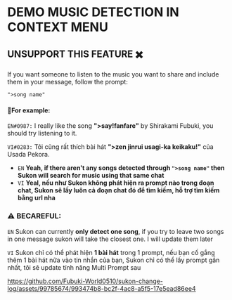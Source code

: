 # DEMO MUSIC DETECTION IN CONTEXT MENU
## UNSUPPORT THIS FEATURE ✖️

If you want someone to listen to the music you want to share and include them in your message, follow the prompt:

`">song name"`

#### 📜For example:

`EN#0987:` I really like the song **">say!fanfare"** by Shirakami Fubuki, you should try listening to it.

`VI#0283:` Tôi cũng rất thích bài hát **">zen jinrui usagi-ka keikaku!"** của Usada Pekora.

- `EN` **Yeah, if there aren't any songs detected through `">song name"` then Sukon will search for music using that same chat**
- `VI` **Yeal, nếu như Sukon không phát hiện ra prompt nào trong đoạn chat, Sukon sẽ lấy luôn cả đoạn chat đó để tìm kiếm, hỗ trợ tìm kiếm bằng url nha**
### ⚠️ BECAREFUL:
`EN` Sukon can currently **only detect one song**, if you try to leave two songs in one message sukon will take the closest one. I will update them later

`VI` Sukon chỉ có thể phát hiện **1 bài hát** trong 1 prompt, nếu bạn cố gắng thêm 1 bài hát nữa vào tin nhắn của bạn, Sukon chỉ có thể lấy prompt gần nhất, tôi sẽ update tính năng Multi Prompt sau

https://github.com/Fubuki-World0510/sukon-change-log/assets/99785674/993474b8-bc2f-4ac8-a5f5-17e5ead86ee4

